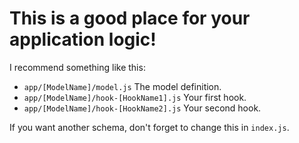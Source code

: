 # This is a good place for your application logic!

I recommend something like this:
 * `app/[ModelName]/model.js` The model definition.
 * `app/[ModelName]/hook-[HookName1].js` Your first hook.
 * `app/[ModelName]/hook-[HookName2].js` Your second hook.

If you want another schema, don't forget to change this in `index.js`.
